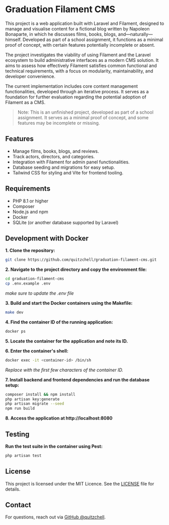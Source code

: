 # Graduation Filament CMS

This project is a web application built with Laravel and Filament, designed to manage and visualise content for a fictional blog written by Napoleon Bonaparte, in which he discusses films, books, blogs, and—naturally—himself. Developed as part of a school assignment, it functions as a minimal proof of concept, with certain features potentially incomplete or absent.

The project investigates the viability of using Filament and the Laravel ecosystem to build administrative interfaces as a modern CMS solution. It aims to assess how effectively Filament satisfies common functional and technical requirements, with a focus on modularity, maintainability, and developer convenience.

The current implementation includes core content management functionalities, developed through an iterative process. It serves as a foundation for further evaluation regarding the potential adoption of Filament as a CMS.

> Note: This is an unfinished project, developed as part of a school assignment. It serves as a minimal proof of concept, and some features may be incomplete or missing.

## Features
* Manage films, books, blogs, and reviews.
* Track actors, directors, and categories.
* Integration with Filament for admin panel functionalities.
* Database seeding and migrations for easy setup.
* Tailwind CSS for styling and Vite for frontend tooling.

## Requirements
* PHP 8.1 or higher
* Composer
* Node.js and npm
* Docker
* SQLite (or another database supported by Laravel)

## Development with Docker
__1. Clone the repository:__
```bash
git clone https://github.com/quitzchell/graduation-filament-cms.git
```
__2. Navigate to the project directory and copy the environment file:__
```bash
cd graduation-filament-cms
cp .env.example .env
```
_make sure to update the .env file_

__3. Build and start the Docker containers using the Makefile:__
```bash
make dev
```

__4. Find the container ID of the running application:__
```bash
docker ps
```
__5. Locate the container for the application and note its ID.__

__6. Enter the container's shell:__
```bash
docker exec -it <container-id> /bin/sh
```
_Replace <container-id> with the first few characters of the container ID._

__7. Install backend and frontend dependencies and run the database setup:__
```bash
composer install && npm install
php artisan key:generate
php artisan migrate --seed
npm run build
```

__8. Access the application at <a>http://localhost:8080</a>__

## Testing
__Run the test suite in the container using Pest:__
```bash
php artisan test
```

## License
This project is licensed under the MIT Licence. See the [LICENSE](LICENSE) file for details.

## Contact
For questions, reach out via [GitHub @quitzchell](https://github.com/quitzchell).
